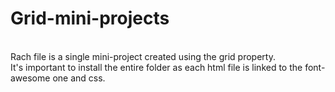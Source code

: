 # Grid-mini-projects
<br>
Rach file is a single mini-project created using the grid property.
<br>
It's important to install the entire folder as each html file is linked to the font-awesome one and css.
